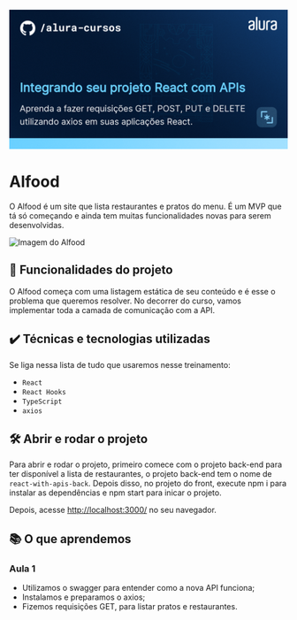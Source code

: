 ![Integrando seu projeto React com APIs](thumbnail.png)

# Alfood

O Alfood é um site que lista restaurantes e pratos do menu. 
É um MVP que tá só começando e ainda tem muitas funcionalidades novas para serem desenvolvidas.

<img src="screencapture.png" alt="Imagem do Alfood" width="50%">


## 🔨 Funcionalidades do projeto

O Alfood começa com uma listagem estática de seu conteúdo e é esse o problema que queremos resolver.
No decorrer do curso, vamos implementar toda a camada de comunicação com a API.

## ✔️ Técnicas e tecnologias utilizadas

Se liga nessa lista de tudo que usaremos nesse treinamento:

- `React`
- `React Hooks`
- `TypeScript`
- `axios`

## 🛠️ Abrir e rodar o projeto

Para abrir e rodar o projeto, primeiro comece com o projeto back-end para ter disponível a lista de restaurantes, o projeto back-end tem o nome de ``` react-with-apis-back ```.
Depois disso, no projeto do front, execute npm i para instalar as dependências e npm start para inicar o projeto.

Depois, acesse <a href="http://localhost:3000/">http://localhost:3000/</a> no seu navegador.

## 📚 O que aprendemos 

### Aula 1

* Utilizamos o swagger para entender como a nova API funciona;
* Instalamos e preparamos o axios;
* Fizemos requisições GET, para listar pratos e restaurantes.

